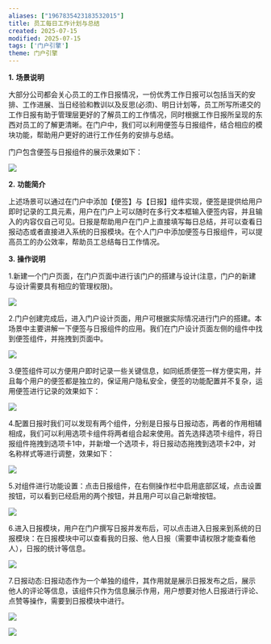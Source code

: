 ```yaml
---
aliases: ["1967835423183532015"]
title: 员工每日工作计划与总结
created: 2025-07-15
modified: 2025-07-15
tags: ['门户引擎']
theme: 门户引擎
---
```


**1.** **场景说明**

大部分公司都会关心员工的工作日报情况，一份优秀工作日报可以包括当天的安排、工作进展、当日经验和教训以及反思(必须)、明日计划等，员工所写所递交的工作日报有助于管理层更好的了解员工的工作情况，同时根据工作日报所呈现的东西对员工的了解更清晰。在门户中，我们可以利用便签与日报组件，结合相应的模块功能，帮助用户更好的进行工作任务的安排与总结。

门户包含便签与日报组件的展示效果如下：

![](620968fd1fd52eb3df1631826c74faf6.jpg)

**2.** **功能简介**

上述场景可以通过在门户中添加【便签】与【日报】组件实现，便签是提供给用户即时记录的工具元素，用户在门户上可以随时在多行文本框输入便签内容，并且输入的内容仅自己可见。日报是帮助用户在门户上直接填写每日总结，并可以查看日报动态或者直接进入系统的日报模块。在个人门户中添加便签与日报组件，可以提高员工的办公效率，帮助员工总结每日工作情况。

**3.** **操作说明**

1.新建一个门户页面，在门户页面中进行该门户的搭建与设计(注意，门户的新建与设计需要具有相应的管理权限)。

![](c7df648157b793c347425c020e1f5610.jpg)

2.门户创建完成后，进入门户设计页面，用户可根据实际情况进行门户的搭建。本场景中主要讲解一下便签与日报组件的应用。我们在门户设计页面左侧的组件中找到便签组件，并拖拽到页面中。

![](4a53755f3e423850b2d0ebc553377b0a.jpg)

3.便签组件可以方便用户即时记录一些关键信息，如同纸质便签一样方便实用，并且每个用户的便签都是独立的，保证用户隐私安全，便签的功能配置并不复杂，运用便签进行记录的效果如下：

![](f7d76b971a77f21b38567f331cc743ae.jpg)

4.配置日报时我们可以发现有两个组件，分别是日报与日报动态，两者的作用相辅相成，我们可以利用选项卡组件将两者组合起来使用。首先选择选项卡组件，将日报组件拖拽到选项卡1中，并新增一个选项卡，将日报动态拖拽到选项卡2中，对名称样式等进行调整，效果如下：

![](0b30acb6bd12ee2afa79c184f17f1fc4.jpg)

5.对组件进行功能设置：点击日报组件，在右侧操作栏中启用底部区域，点击设置按钮，可以看到已经启用的两个按钮，并且用户可以自己新增按钮。

![](715978a614d397c435661367e610eb2e.jpg)

6.进入日报模块，用户在门户撰写日报并发布后，可以点击进入日报来到系统的日报模块：在日报模块中可以查看我的日报、他人日报（需要申请权限才能查看他人），日报的统计等信息。

![](6c78ee605f23040dbbfd00073ba82398.jpg)

7.日报动态:日报动态作为一个单独的组件，其作用就是展示日报发布之后，展示他人的评论等信息，该组件只作为信息展示作用，用户想要对他人日报进行评论、点赞等操作，需要到日报模块中进行。

![](878774feb62bf84801e718e8c9a7d15f.jpg)

![](10bfc3294f910d24f131bbba458f84ab.jpg)
